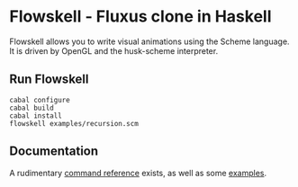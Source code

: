 Flowskell - Fluxus clone in Haskell
===================================

Flowskell allows you to write visual animations using the Scheme language. It is driven by OpenGL and the husk-scheme interpreter.

Run Flowskell
-------------

    cabal configure
    cabal build
    cabal install
    flowskell examples/recursion.scm

Documentation
-------------

A rudimentary [command reference](/lordi/doc/commands.md) exists, as well as some [examples](/lordi/flowskell/examples).
